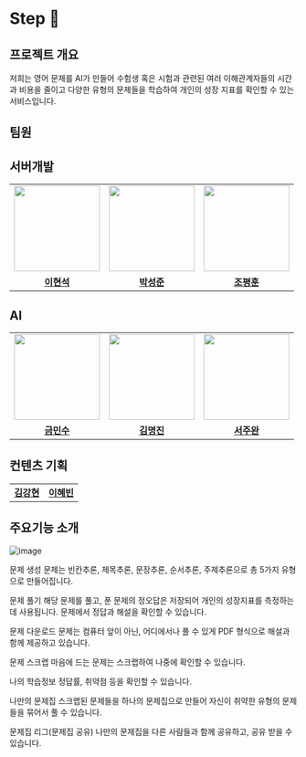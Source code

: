 # Step 👋

## 프로젝트 개요
저희는 영어 문제를 AI가 만들어 수험생 혹은 시험과 관련된 여러 이해관계자들의 시간과 비용을 줄이고 다양한 유형의 문제들을 학습하여 개인의 성장 지표를 확인할 수 있는 서비스입니다. 

##  팀원

## 서버개발
<table>
  <tr>
    <td align="center"><a href="https://github.com/bbbbooo"><img src="https://avatars.githubusercontent.com/bbbbooo" width="150px;" alt="">
    <td align="center"><a href="https://github.com/myrhymetree"><img src="https://avatars.githubusercontent.com/myrhymetree" width="150px;" alt="">
    <td align="center"><a href="https://github.com/pyunghun"><img src="https://avatars.githubusercontent.com/pyunghun" width="150px;" alt="">
    </td>
  </tr>
  <tr>
    <td align="center"><a href="https://github.com/bbbbooo"><b>이현석</b></td>
    <td align="center"><a href="https://github.com/myrhymetree"><b>박성준</b></td>
    <td align="center"><a href="https://github.com/pyunghun"><b>조평훈</b></td>
  </tr>

</table>

## AI

<table>
  <tr>
    <td align="center"><a href="https://github.com/Mamaaaamooooo"><img src="https://avatars.githubusercontent.com/Mamaaaamooooo" width="150px;" alt="">
    <td align="center"><a href="https://github.com/audwls4545"><img src="https://avatars.githubusercontent.com/audwls4545" width="150px;" alt="">
    <td align="center"><a href="https://github.com/joowop"><img src="https://avatars.githubusercontent.com/joowop" width="150px;" alt="">
    </td>
  </tr>
  <tr>
    <td align="center"><a href="https://github.com/Mamaaaamooooo"><b>금민수</b></td>
    <td align="center"><a href="https://github.com/audwls4545"><b>김명진</b></td>
    <td align="center"><a href="https://github.com/joowop"><b>서주완</b></td>
  </tr>
</table>

## 컨텐츠 기획

<table>
  <tr>
    <td align="center"><a href="https://github.com/"><b>김강현</b></td>
    <td align="center"><a href="https://github.com/"><b>이혜빈</b></td>
  </tr>
</table>

## 주요기능 소개

![image](https://github.com/Convergence-Project/.github/assets/94158097/d13456b7-af8e-4c4d-8d74-ba1a13ab4830)

문제 생성
문제는 빈칸추론, 제목추론, 문장추론, 순서추론, 주제추론으로 총 5가지 유형으로 만들어집니다.

문제 풀기
해당 문제를 풀고, 푼 문제의 정오답은 저장되어 개인의 성장지표를 측정하는데 사용됩니다.
문제에서 정답과 해설을 확인할 수 있습니다.

문제 다운로드
문제는 컴퓨터 앞이 아닌, 어디에서나 풀 수 있게 PDF 형식으로 해설과 함께 제공하고 있습니다.

문제 스크랩
마음에 드는 문제는 스크랩하여 나중에 확인할 수 있습니다.

나의 학습정보
정답률, 취약점 등을 확인할 수 있습니다.

나만의 문제집
스크랩된 문제들을 하나의 문제집으로 만들어 자신이 취약한 유형의 문제들을 묶어서 풀 수 있습니다.

문제집 리그(문제집 공유)
나만의 문제집을 다른 사람들과 함께 공유하고, 공유 받을 수 있습니다.



